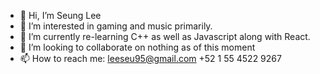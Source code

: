 - 👋 Hi, I’m Seung Lee
- 👀 I’m interested in gaming and music primarily.
- 🌱 I’m currently re-learning C++ as well as Javascript along with React.
- 💞️ I’m looking to collaborate on nothing as of this moment
- 📫 How to reach me:
leeseu95@gmail.com
+52 1 55 4522 9267

<!---
leeseu95/leeseu95 is a ✨ special ✨ repository because its `README.md` (this file) appears on your GitHub profile.
You can click the Preview link to take a look at your changes.
--->
